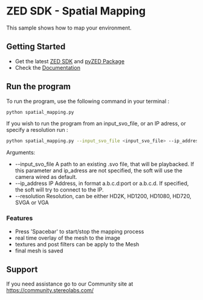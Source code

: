 # ZED SDK - Spatial Mapping

This sample shows how to map your environment.

## Getting Started
 - Get the latest [ZED SDK](https://www.stereolabs.com/developers/release/) and [pyZED Package](https://www.stereolabs.com/docs/app-development/python/install/)
 - Check the [Documentation](https://www.stereolabs.com/docs/)
 
## Run the program

To run the program, use the following command in your terminal : 
```bash
python spatial_mapping.py
```
If you wish to run the program from an input_svo_file, or an IP adress, or specify a resolution run : 

```bash
python spatial_mapping.py --input_svo_file <input_svo_file> --ip_address <ip_address> --resolution <resolution> 
```
Arguments: 
  - --input_svo_file A path to an existing .svo file, that will be playbacked. If this parameter and ip_adress are not specified, the soft will use the camera wired as default.  
  - --ip_address IP Address, in format a.b.c.d:port or a.b.c.d. If specified, the soft will try to connect to the IP.
  - --resolution Resolution, can be either HD2K, HD1200, HD1080, HD720, SVGA or VGA

### Features
 - Press 'Spacebar' to start/stop the mapping process
 - real time overlay of the mesh to the image
 - textures and post filters can be apply to the Mesh
 - final mesh is saved

## Support
If you need assistance go to our Community site at https://community.stereolabs.com/